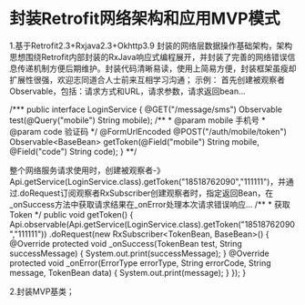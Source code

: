 # 封装Retrofit网络架构和应用MVP模式
1.基于Retrofit2.3+Rxjava2.3+Okhttp3.9 封装的网络层数据操作基础架构，架构思想围绕Retrofit内部封装的RxJava响应式编程展开，并封装了完善的网络错误信息传递机制方便后期维护。封装代码清晰易读，使用上简易方便，封装框架虽瘦却扩展性很强，欢迎志同道合人士前来互相学习沟通；
示例：
首先创建被观察者Observable，包括：请求方式和URL，请求参数，请求返回bean...



/***
public interface LoginService {
    @GET("/message/sms")
    Observable<BaseBean> test(@Query("mobile") String mobile);
    /**
     * @param mobile 手机号
     * @param code   验证码
     */
    @FormUrlEncoded
    @POST("/auth/mobile/token")
    Observable<BaseBean<TokenBean>> getToken(@Field("mobile") String mobile, @Field("code") String code);
}
    **/

整个网络服务请求使用时，创建被观察者-》Api.getService(LoginService.class).getToken("18518762090","111111")，并通过.doRequest订阅观察者RxSubscriber创建观察者时，指定返回Bean，在_onSuccess方法中获取请求结果在_onError处理本次请求错误响应...
    /**
     * 获取Token
     */
    public void getToken() {
        Api.observable(Api.getService(LoginService.class).getToken("18518762090","111111"))
                .doRequest(new RxSubscriber<TokenBean, BaseBean<TokenBean>>() {
                    @Override
                    protected void _onSuccess(TokenBean test, String successMessage) {
                        System.out.print(successMessage);
                    }
                    @Override
                    protected void _onError(ErrorType errorType, String errorCode, String message, TokenBean data) {
                        System.out.print(message);
                    }
                });
    }


2.封装MVP基类；

